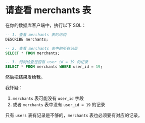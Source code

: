 # 请查看 merchants 表

在你的数据库客户端中，执行以下 SQL：

```sql
-- 1. 查看 merchants 表的结构
DESCRIBE merchants;

-- 2. 查看 merchants 表中的所有记录
SELECT * FROM merchants;

-- 3. 特别检查是否有 user_id = 19 的记录
SELECT * FROM merchants WHERE user_id = 19;
```

然后把结果发给我。

我怀疑：
1. `merchants` 表可能没有 `user_id` 字段
2. 或者 `merchants` 表中没有 `user_id = 19` 的记录

只有 `users` 表有记录是不够的，`merchants` 表也必须要有对应的记录。


